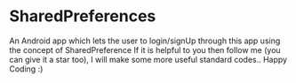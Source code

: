 # SharedPreferences
An Android app which lets the user to login/signUp through this app using the concept of SharedPreference 
If it is helpful to you then follow me (you can give it a star too), I will make some more useful standard codes.. Happy Coding :)
